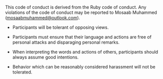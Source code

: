 This code of conduct is derived from the Ruby code of conduct. Any violations of the code of conduct may be reported to Mosaab Muhammed (mosaabmuhammed@outlook.com).

- Participants will be tolerant of opposing views.

- Participants must ensure that their language and actions are free of personal attacks and disparaging personal remarks.

- When interpreting the words and actions of others, participants should always assume good intentions.

- Behavior which can be reasonably considered harassment will not be tolerated.